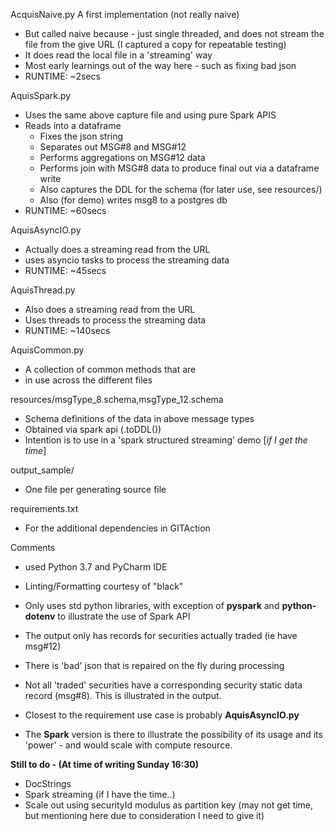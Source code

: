 

AcquisNaive.py
A first implementation (not really naive)
* But called naive because - just single threaded, and does not stream the file from the give URL (I captured a copy for repeatable testing)
* It does read the local file in a 'streaming' way
* Most early learnings out of the way here - such as fixing bad json
* RUNTIME: ~2secs

AquisSpark.py
* Uses the same above capture file and using pure Spark APIS
* Reads into a dataframe
  * Fixes the json string
  * Separates out MSG#8 and MSG#12
  * Performs aggregations on MSG#12 data
  * Performs join with MSG#8 data to produce final out via a dataframe write
  * Also captures the DDL for the schema (for later use, see resources/)
  * Also (for demo) writes msg8 to a postgres db
* RUNTIME: ~60secs

AquisAsyncIO.py
* Actually does a streaming read from the URL
* uses asyncio tasks to process the streaming data
* RUNTIME: ~45secs

AquisThread.py
* Also does a streaming read from the URL
* Uses threads to process the streaming data
* RUNTIME: ~140secs

AquisCommon.py
* A collection of common methods that are
* in use across the different files

resources/msgType_8.schema,msgType_12.schema
* Schema definitions of the data in above message types
* Obtained via spark api (.toDDL())
* Intention is to use in a 'spark structured streaming' demo [_if I get the time_]

output_sample/
* One file per generating source file

requirements.txt
* For the additional dependencies in GITAction

Comments
* used Python 3.7 and PyCharm IDE
* Linting/Formatting courtesy of "black"
* Only uses std python libraries, with exception of **pyspark** and **python-dotenv**
to illustrate the use of Spark API
* The output only has records for securities actually traded (ie have msg#12)
* There is 'bad' json that is repaired on the fly during processing
* Not all 'traded' securities have a corresponding security static data record (msg#8). This is illustrated in the output.

* Closest to the requirement use case is probably **AquisAsyncIO.py**
* The **Spark** version is there to illustrate the possibility of its usage and its
'power' - and would scale with compute resource.

**Still to do - (At time of writing Sunday 16:30)**
* DocStrings
* Spark streaming (if I have the time..)
* Scale out using securityId modulus as partition key (may not get time, but mentioning here due to consideration I need to give it)
